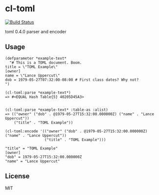 # cl-toml
[![Build Status](https://travis-ci.org/cxxxr/cl-toml.svg?branch=master)](https://travis-ci.org/cxxxr/cl-toml)

toml 0.4.0 parser and encoder

## Usage
```common-lisp
(defparameter *example-text*
  "# This is a TOML document. Boom.
title = \"TOML Example\"
[owner]
name = \"Lance Uppercut\"
dob = 1979-05-27T07:32:00-08:00 # First class dates? Why not?
")

(cl-toml:parse *example-text*)
=> #<EQUAL Hash Table{5} 40205D45A3>


(cl-toml:parse *example-text* :table-as :alist)
=> (("owner" ("dob" . @1979-05-27T15:32:00.000000Z) ("name" . "Lance Uppercut"))
    ("title" . "TOML Example"))

(cl-toml:encode '(("owner" ("dob" . @1979-05-27T15:32:00.000000Z) ("name" . "Lance Uppercut"))
                  ("title" . "TOML Example")))

"title" = "TOML Example"
[owner]
"dob" = 1979-05-27T15:32:00.000000Z
"name" = "Lance Uppercut"
```

## License
MIT
